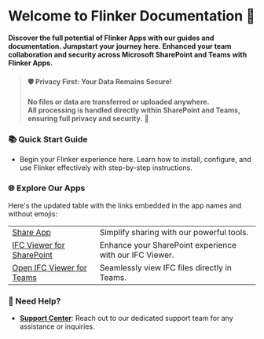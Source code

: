# Welcome to Flinker Documentation 🚀

**Discover the full potential of Flinker Apps with our guides and documentation. Jumpstart your journey here. Enhanced your team collaboration and security across Microsoft SharePoint and Teams with Flinker Apps.**

> #### 🛡️ **Privacy First: Your Data Remains Secure!**
>  
> **No files or data are transferred or uploaded anywhere.**  
> **All processing is handled directly within SharePoint and Teams, ensuring full privacy and security.** 🔐

### 📚 Quick Start Guide
- Begin your Flinker experience here. Learn how to install, configure, and use Flinker effectively with step-by-step instructions.

### 🌐 Explore Our Apps
Here's the updated table with the links embedded in the app names and without emojis:

|                                                 |                                        |
|---------------------------------------------------------|---------------------------------------------------|
| [Share App](https://appsource.microsoft.com/de-de/product/office/WA200007197) | Simplify sharing with our powerful tools.         |
| [IFC Viewer for SharePoint](https://appsource.microsoft.com/de-de/product/office/wa200006238) | Enhance your SharePoint experience with our IFC Viewer. |
| [Open IFC Viewer for Teams](https://appsource.microsoft.com/de-de/product/office/WA200007412) | Seamlessly view IFC files directly in Teams.      |


### 🤝 Need Help?
- **[Support Center](https://outlook.office365.com/book/SupportConsultingonlinemeeting@flinker.app/)**: Reach out to our dedicated support team for any assistance or inquiries.
